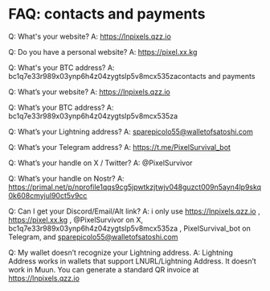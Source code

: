 # FAQ: contacts and payments

Q: What's your website?
A: https://lnpixels.qzz.io

Q: Do you have a personal website?
A: https://pixel.xx.kg

Q: What's your BTC address?
A: bc1q7e33r989x03ynp6h4z04zygtslp5v8mcx535zacontacts and payments

Q: What’s your website?
A: https://lnpixels.qzz.io

Q: What’s your BTC address?
A: bc1q7e33r989x03ynp6h4z04zygtslp5v8mcx535za

Q: What’s your Lightning address?
A: sparepicolo55@walletofsatoshi.com

Q: What’s your Telegram address?
A: https://t.me/PixelSurvival_bot

Q: What’s your handle on X / Twitter?
A: @PixelSurvivor

Q: What’s your handle on Nostr?
A: https://primal.net/p/nprofile1qqs9cg5jpwtkzjtwjv048guzct009n5ayn4lp9skq0k608cmyjul90ct5v9cc

Q: Can I get your Discord/Email/Alt link?
A: i only use https://lnpixels.qzz.io , https://pixel.xx.kg , @PixelSurvivor on X, bc1q7e33r989x03ynp6h4z04zygtslp5v8mcx535za , PixelSurvival_bot on Telegram, and sparepicolo55@walletofsatoshi.com

Q: My wallet doesn’t recognize your Lightning address.
A: Lightning Address works in wallets that support LNURL/Lightning Address. It doesn’t work in Muun. You can generate a standard QR invoice at https://lnpixels.qzz.io

